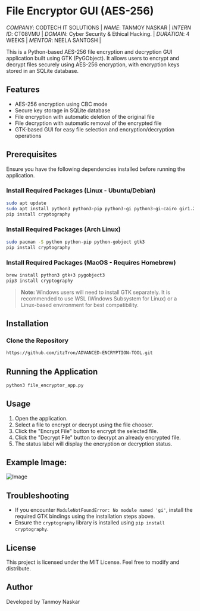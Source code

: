 # File Encryptor GUI (AES-256)
*COMPANY*: CODTECH IT SOLUTIONS |
*NAME*: TANMOY NASKAR |
*INTERN ID*: CT08VMU |
*DOMAIN*: Cyber Security & Ethical Hacking. | 
*DURATION*: 4 WEEKS |
*MENTOR*: NEELA SANTOSH |

This is a Python-based AES-256 file encryption and decryption GUI application built using GTK (PyGObject). It allows users to encrypt and decrypt files securely using AES-256 encryption, with encryption keys stored in an SQLite database.

## Features
- AES-256 encryption using CBC mode
- Secure key storage in SQLite database
- File encryption with automatic deletion of the original file
- File decryption with automatic removal of the encrypted file
- GTK-based GUI for easy file selection and encryption/decryption operations

## Prerequisites
Ensure you have the following dependencies installed before running the application.

### Install Required Packages (Linux - Ubuntu/Debian)
```bash
sudo apt update
sudo apt install python3 python3-pip python3-gi python3-gi-cairo gir1.2-gtk-3.0
pip install cryptography
```

### Install Required Packages (Arch Linux)
```bash
sudo pacman -S python python-pip python-gobject gtk3
pip install cryptography
```

### Install Required Packages (MacOS - Requires Homebrew)
```bash
brew install python3 gtk+3 pygobject3
pip3 install cryptography
```

> **Note:** Windows users will need to install GTK separately. It is recommended to use WSL (Windows Subsystem for Linux) or a Linux-based environment for best compatibility.

## Installation
### Clone the Repository
```bash
https://github.com/itzTron/ADVANCED-ENCRYPTION-TOOL.git
```

## Running the Application
```bash
python3 file_encryptor_app.py
```

## Usage
1. Open the application.
2. Select a file to encrypt or decrypt using the file chooser.
3. Click the "Encrypt File" button to encrypt the selected file.
4. Click the "Decrypt File" button to decrypt an already encrypted file.
5. The status label will display the encryption or decryption status.
## Example Image:
![Image](https://github.com/user-attachments/assets/7660857e-1e2e-4e99-bb31-0ac73fc89178)

## Troubleshooting
- If you encounter `ModuleNotFoundError: No module named 'gi'`, install the required GTK bindings using the installation steps above.
- Ensure the `cryptography` library is installed using `pip install cryptography`.

## License
This project is licensed under the MIT License. Feel free to modify and distribute.

## Author
Developed by Tanmoy Naskar 

